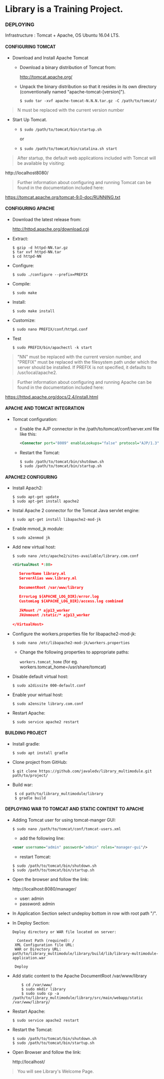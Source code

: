 # Library is a Training Project.

### DEPLOYING


Infrastructure : Tomcat + Apache, OS Ubuntu 16.04 LTS.

#### CONFIGURING TOMCAT 
	
+ Download and Install Apache Tomcat	

	+ Download a binary distribution of Tomcat from:
	
	    http://tomcat.apache.org/

	+ Unpack the binary distribution so that it resides in its own
      directory (conventionally named "apache-tomcat-[version]").

      `$ sudo tar -xvf apache-tomcat-N.N.N.tar.gz -C /path/to/tomcat/`

>N must be replaced with the current version number

* Start Up Tomcat.

	 * `$ sudo /path/to/tomcat/bin/startup.sh` 
     
       or
     * `$ sudo /path/to/tomcat/bin/catalina.sh start`

>After startup, the default web applications included with Tomcat will be
>available by visiting:

http://localhost8080/

>Further information about configuring and running Tomcat can be found in
>the documentation included here:

https://tomcat.apache.org/tomcat-9.0-doc/RUNNING.txt	
	
#### CONFIGURING APACHE 

* Download the latest release from: 

	http://httpd.apache.org/download.cgi

* Extract: 

	``` 
	$ gzip -d httpd-NN.tar.gz
	$ tar xvf httpd-NN.tar
	$ cd httpd-NN
	```

* Configure: 
	
	`$ sudo ./configure --prefix=PREFIX`
   
* Compile:
	
	`$ sudo make`

* Install:

	`$ sudo make install`

* Customize:	

	`$ sudo nano PREFIX/conf/httpd.conf`

* Test	

	`$ sudo PREFIX/bin/apachectl -k start`

>"NN" must be replaced with the current version number, and "PREFIX" must be replaced with the filesystem path under which the server should be installed. If PREFIX is not specified, it defaults to /usr/local/apache2.

>Further information about configuring and running Apache can be found in
>the documentation included here:

https://httpd.apache.org/docs/2.4/install.html
	
#### APACHE AND TOMCAT INTEGRATION


* Tomcat configuration:

    * Enable the AJP connector in the /path/to/tomcat/conf/server.xml file like this:
        
        ```xml
        <Connector port="8009" enableLookups="false" protocol="AJP/1.3" redirectPort="8443"/>
        ```
    * Restart the Tomcat:
        
        ```
        $ sudo /path/to/tomcat/bin/shutdown.sh
        $ sudo /path/to/tomcat/bin/startup.sh
        ```
		
#### APACHE2 CONFIGURING


* Install Apach2:
	
	```
	$ sudo apt-get update
	$ sudo apt-get install apache2
    ```
* Instal Apache 2 connector for the Tomcat Java servlet engine:

	`$ sudo apt-get install libapache2-mod-jk`

* Enable mmod_jk module:

	`$ sudo a2enmod jk`

* Add new virtual host:

	`$ sudo nano /etc/apache2/sites-available/library.com.conf`

   ```xml
   <VirtualHost *:80>
 
      ServerName library.ml
      ServerAlias www.library.ml
    
      DocumentRoot /var/www/library
    
      ErrorLog ${APACHE_LOG_DIR}/error.log
      CustomLog ${APACHE_LOG_DIR}/access.log combined
    
      JkMount /* ajp13_worker
      JkUnmount /static/* ajp13_worker
		       
   </VirtualHost>
   ```

* Configure the workers.properties file for libapache2-mod-jk: 
	
    `$ sudo nano /etc/libapache2-mod-jk/workers.properties`

  * Change the following properties to appropriate paths:
	
	`workers.tomcat_home` (for eg. workers.tomcat_home=/usr/share/tomcat)

* Disable default virtual host: 

	`$ sudo a2dissite 000-default.conf`

* Enable your wirtual host: 

	`$ sudo a2ensite library.com.conf`

* Restart Apache: 

	`$ sudo service apache2 restart`

#### BUILDING PROJECT

* Install gradle:

	`$ sudo apt install gradle`


* Clone project from GitHub: 

	`$ git clone https://github.com/javaledv/library_multimodule.git path/to/project/`
		
* Build war: 
    
    ```
	 $ cd path/to/library_multimodule/library
	 $ gradle build
    ```
			
#### DEPLOYING WAR TO TOMCAT AND STATIC CONTENT TO APACHE
                                
* Adding Tomcat user for using tomcat-manger GUI: 
	
	`$ sudo nano /path/to/tomcat/conf/tomcat-users.xml`

   * add the following line: 
    ```xml
    <user username="admin" password="admin" roles="manager-gui"/>
    ```
   * restart Tomcat:
   
    ```
    $ sudo /path/to/tomcat/bin/shutdown.sh
	$ sudo /path/to/tomcat/bin/startup.sh	
    ```
* Open the browser and follow the link: 
 
     http://localhost:8080/manager/
    
   * user: admin
   * password: admin

* In Application Section select undeploy bottom in row with root path "/".

* In Deploy Section:
    
   ``` 	
   Deploy directory or WAR file located on server:
	
	 Context Path (required): /
	XML Configuration file URL:
	WAR or Directory URL: path/to/library_multimodule/library/build/lib/library-multimodule-application.war

	Deploy
   ```
* Add static content to the Apache DocumentRoot /var/www/library
    
    ```
	    $ cd /var/www/
	    $ sudo mkdir library
	    $ sudo sudo cp -a /path/to/library_multimodule/library/src/main/webapp/static /var/www/library/
    ```
* Restart Apache: 

	`$ sudo service apache2 restart`

* Restart the Tomcat:
    
    ```
    $ sudo /path/to/tomcat/bin/shutdown.sh
	$ sudo /path/to/tomcat/bin/startup.sh
    ```
* Open Browser and follow the link:

	http://localhost/

>You will see Library's Welcome Page.

